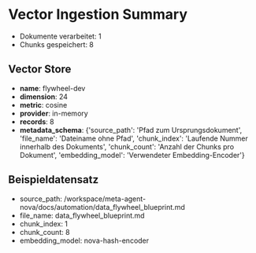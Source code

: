 # Vector Ingestion Summary

- Dokumente verarbeitet: 1
- Chunks gespeichert: 8

## Vector Store
- **name**: flywheel-dev
- **dimension**: 24
- **metric**: cosine
- **provider**: in-memory
- **records**: 8
- **metadata_schema**: {'source_path': 'Pfad zum Ursprungsdokument', 'file_name': 'Dateiname ohne Pfad', 'chunk_index': 'Laufende Nummer innerhalb des Dokuments', 'chunk_count': 'Anzahl der Chunks pro Dokument', 'embedding_model': 'Verwendeter Embedding-Encoder'}

## Beispieldatensatz
- source_path: /workspace/meta-agent-nova/docs/automation/data_flywheel_blueprint.md
- file_name: data_flywheel_blueprint.md
- chunk_index: 1
- chunk_count: 8
- embedding_model: nova-hash-encoder
